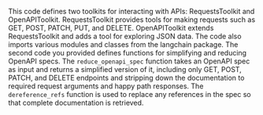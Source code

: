 This code defines two toolkits for interacting with APIs: RequestsToolkit and OpenAPIToolkit. RequestsToolkit provides tools for making requests such as GET, POST, PATCH, PUT, and DELETE. OpenAPIToolkit extends RequestsToolkit and adds a tool for exploring JSON data. The code also imports various modules and classes from the langchain package. The second code you provided defines functions for simplifying and reducing OpenAPI specs. The `reduce_openapi_spec` function takes an OpenAPI spec as input and returns a simplified version of it, including only GET, POST, PATCH, and DELETE endpoints and stripping down the documentation to required request arguments and happy path responses. The `dereference_refs` function is used to replace any references in the spec so that complete documentation is retrieved.

